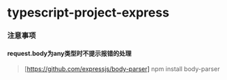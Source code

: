 # typescript-project-express

### 注意事项
#### request.body为any类型时不提示报错的处理
> [https://github.com/expressjs/body-parser] 
> npm install body-parser
